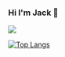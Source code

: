 ### Hi I'm Jack 👋

![](https://komarev.com/ghpvc/?username=jackbodine&color=2F82ED)

[![Top Langs](https://github-readme-stats.vercel.app/api/top-langs/?username=JackBodine&layout=compact&exclude_repo=dotfiles,Drunk-Philosophers&hide=jupyter%20notebook)](https://github.com/anuraghazra/github-readme-stats)
